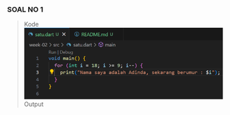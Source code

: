 ### SOAL NO 1
> Kode
![alt text](https://github.com/adindasyv/2141720096-mobile-2023/blob/main/week-02/docs/soal1.png?raw=true)
> Output
